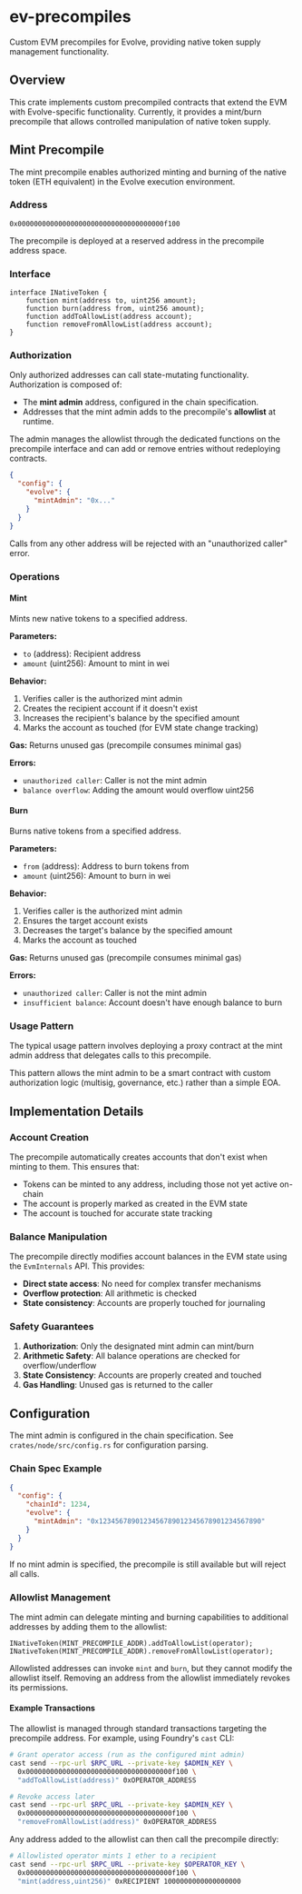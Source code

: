 # ev-precompiles

Custom EVM precompiles for Evolve, providing native token supply management functionality.

## Overview

This crate implements custom precompiled contracts that extend the EVM with Evolve-specific functionality. Currently, it provides a mint/burn precompile that allows controlled manipulation of native token supply.

## Mint Precompile

The mint precompile enables authorized minting and burning of the native token (ETH equivalent) in the Evolve execution environment.

### Address

```
0x000000000000000000000000000000000000f100
```

The precompile is deployed at a reserved address in the precompile address space.

### Interface

```solidity
interface INativeToken {
    function mint(address to, uint256 amount);
    function burn(address from, uint256 amount);
    function addToAllowList(address account);
    function removeFromAllowList(address account);
}
```

### Authorization

Only authorized addresses can call state-mutating functionality. Authorization is composed of:

- The **mint admin** address, configured in the chain specification.
- Addresses that the mint admin adds to the precompile's **allowlist** at runtime.

The admin manages the allowlist through the dedicated functions on the precompile interface and can add or remove entries without redeploying contracts.

```json
{
  "config": {
    "evolve": {
      "mintAdmin": "0x..."
    }
  }
}
```

Calls from any other address will be rejected with an "unauthorized caller" error.

### Operations

#### Mint

Mints new native tokens to a specified address.

**Parameters:**
- `to` (address): Recipient address
- `amount` (uint256): Amount to mint in wei

**Behavior:**
1. Verifies caller is the authorized mint admin
2. Creates the recipient account if it doesn't exist
3. Increases the recipient's balance by the specified amount
4. Marks the account as touched (for EVM state change tracking)

**Gas:** Returns unused gas (precompile consumes minimal gas)

**Errors:**
- `unauthorized caller`: Caller is not the mint admin
- `balance overflow`: Adding the amount would overflow uint256

#### Burn

Burns native tokens from a specified address.

**Parameters:**
- `from` (address): Address to burn tokens from
- `amount` (uint256): Amount to burn in wei

**Behavior:**
1. Verifies caller is the authorized mint admin
2. Ensures the target account exists
3. Decreases the target's balance by the specified amount
4. Marks the account as touched

**Gas:** Returns unused gas (precompile consumes minimal gas)

**Errors:**
- `unauthorized caller`: Caller is not the mint admin
- `insufficient balance`: Account doesn't have enough balance to burn

### Usage Pattern

The typical usage pattern involves deploying a proxy contract at the mint admin address that delegates calls to this precompile.

This pattern allows the mint admin to be a smart contract with custom authorization logic (multisig, governance, etc.) rather than a simple EOA.

## Implementation Details

### Account Creation

The precompile automatically creates accounts that don't exist when minting to them. This ensures that:
- Tokens can be minted to any address, including those not yet active on-chain
- The account is properly marked as created in the EVM state
- The account is touched for accurate state tracking

### Balance Manipulation

The precompile directly modifies account balances in the EVM state using the `EvmInternals` API. This provides:
- **Direct state access**: No need for complex transfer mechanisms
- **Overflow protection**: All arithmetic is checked
- **State consistency**: Accounts are properly touched for journaling

### Safety Guarantees

1. **Authorization**: Only the designated mint admin can mint/burn
2. **Arithmetic Safety**: All balance operations are checked for overflow/underflow
3. **State Consistency**: Accounts are properly created and touched
4. **Gas Handling**: Unused gas is returned to the caller

## Configuration

The mint admin is configured in the chain specification. See `crates/node/src/config.rs` for configuration parsing.

### Chain Spec Example

```json
{
  "config": {
    "chainId": 1234,
    "evolve": {
      "mintAdmin": "0x1234567890123456789012345678901234567890"
    }
  }
}
```

If no mint admin is specified, the precompile is still available but will reject all calls.

### Allowlist Management

The mint admin can delegate minting and burning capabilities to additional addresses by adding them to the allowlist:

```solidity
INativeToken(MINT_PRECOMPILE_ADDR).addToAllowList(operator);
INativeToken(MINT_PRECOMPILE_ADDR).removeFromAllowList(operator);
```

Allowlisted addresses can invoke `mint` and `burn`, but they cannot modify the allowlist itself. Removing an address from the allowlist immediately revokes its permissions.

#### Example Transactions

The allowlist is managed through standard transactions targeting the precompile address. For example, using Foundry's `cast` CLI:

```bash
# Grant operator access (run as the configured mint admin)
cast send --rpc-url $RPC_URL --private-key $ADMIN_KEY \
  0x000000000000000000000000000000000000f100 \
  "addToAllowList(address)" 0xOPERATOR_ADDRESS

# Revoke access later
cast send --rpc-url $RPC_URL --private-key $ADMIN_KEY \
  0x000000000000000000000000000000000000f100 \
  "removeFromAllowList(address)" 0xOPERATOR_ADDRESS
```

Any address added to the allowlist can then call the precompile directly:

```bash
# Allowlisted operator mints 1 ether to a recipient
cast send --rpc-url $RPC_URL --private-key $OPERATOR_KEY \
  0x000000000000000000000000000000000000f100 \
  "mint(address,uint256)" 0xRECIPIENT 1000000000000000000
```
